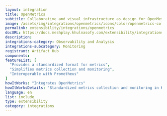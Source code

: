 ```yaml
---
layout: integration
title: OpenMetrics
subtitle: Collaborative and visual infrastructure as design for OpenMetrics
image: /assets/img/integrations/openmetrics/icons/color/openmetrics-color.svg
permalink: extensibility/integrations/openmetrics
docURL: https://docs.meshplay.khulnasofy.com/extensibility/integrations/openmetrics
description: 
integrations-category: Observability and Analysis
integrations-subcategory: Monitoring
registrant: Artifact Hub
components: 
featureList: [
  "Provides a standardized format for metrics",
  "Simplifies metrics collection and monitoring",
  "Interoperable with Prometheus"
]
howItWorks: "Integrates OpenMetrics"
howItWorksDetails: "Standardized metrics collection and monitoring in Kubernetes"
language: en
list: include
type: extensibility
category: integrations
---
```

